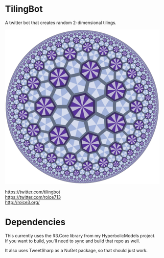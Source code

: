 # TilingBot

A twitter bot that creates random 2-dimensional tilings.

![alt text](https://raw.githubusercontent.com/roice3/TilingBot/master/73-110.png)

https://twitter.com/tilingbot  
https://twitter.com/roice713  
http://roice3.org/

# Dependencies

This currently uses the R3.Core library from my HyperbolicModels project. If you want to build, you'll need to sync and build that repo as well.

It also uses TweetSharp as a NuGet package, so that should just work.